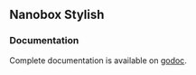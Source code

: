 ## Nanobox Stylish


### Documentation

Complete documentation is available on [godoc](http://godoc.org/github.com/pagodabox/nanobox-stylish).
